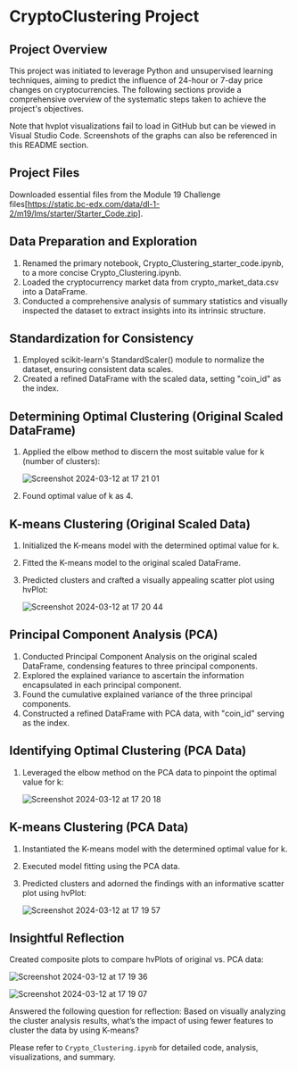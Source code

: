 # CryptoClustering Project

## Project Overview

This project was initiated to leverage Python and unsupervised learning techniques, aiming to predict the influence of 24-hour or 7-day price changes on cryptocurrencies. The following sections provide a comprehensive overview of the systematic steps taken to achieve the project's objectives.

Note that hvplot visualizations fail to load in GitHub but can be viewed in Visual Studio Code. Screenshots of the graphs can also be referenced in this README section.

## Project Files

Downloaded essential files from the Module 19 Challenge files[https://static.bc-edx.com/data/dl-1-2/m19/lms/starter/Starter_Code.zip].

## Data Preparation and Exploration

1. Renamed the primary notebook, Crypto_Clustering_starter_code.ipynb, to a more concise Crypto_Clustering.ipynb.
2. Loaded the cryptocurrency market data from crypto_market_data.csv into a DataFrame.
3. Conducted a comprehensive analysis of summary statistics and visually inspected the dataset to extract insights into its intrinsic structure.

## Standardization for Consistency

1. Employed scikit-learn's StandardScaler() module to normalize the dataset, ensuring consistent data scales.
2. Created a refined DataFrame with the scaled data, setting "coin_id" as the index.

## Determining Optimal Clustering (Original Scaled DataFrame)

1. Applied the elbow method to discern the most suitable value for k (number of clusters):
   
   ![Screenshot 2024-03-12 at 17 21 01](https://github.com/imnana18/CryptoClustering/assets/147445115/4bb4e8ee-1648-43a8-a75c-4b39e51c4ee0)

3. Found optimal value of k as 4. 

## K-means Clustering (Original Scaled Data)

1. Initialized the K-means model with the determined optimal value for k.
2. Fitted the K-means model to the original scaled DataFrame.
3. Predicted clusters and crafted a visually appealing scatter plot using hvPlot:

   ![Screenshot 2024-03-12 at 17 20 44](https://github.com/imnana18/CryptoClustering/assets/147445115/1b8840b7-3aa0-46ea-9609-c6b01b2a71a6)


## Principal Component Analysis (PCA)

1. Conducted Principal Component Analysis on the original scaled DataFrame, condensing features to three principal components.
2. Explored the explained variance to ascertain the information encapsulated in each principal component.
3. Found the cumulative explained variance of the three principal components.
4. Constructed a refined DataFrame with PCA data, with "coin_id" serving as the index.

## Identifying Optimal Clustering (PCA Data)

1. Leveraged the elbow method on the PCA data to pinpoint the optimal value for k:
   
   ![Screenshot 2024-03-12 at 17 20 18](https://github.com/imnana18/CryptoClustering/assets/147445115/3adf42fd-56e7-4225-aa83-00289efd5807)


## K-means Clustering (PCA Data)

1. Instantiated the K-means model with the determined optimal value for k.
2. Executed model fitting using the PCA data.
3. Predicted clusters and adorned the findings with an informative scatter plot using hvPlot:

   ![Screenshot 2024-03-12 at 17 19 57](https://github.com/imnana18/CryptoClustering/assets/147445115/f2736994-e9b7-4214-81aa-d0ed0662fb75)


## Insightful Reflection

Created composite plots to compare hvPlots of original vs. PCA data:

![Screenshot 2024-03-12 at 17 19 36](https://github.com/imnana18/CryptoClustering/assets/147445115/0bf2d85f-4074-4abd-9407-8d79972fa73e)

![Screenshot 2024-03-12 at 17 19 07](https://github.com/imnana18/CryptoClustering/assets/147445115/873a176e-349c-4177-976c-ee6161fd0df7)


Answered the following question for reflection: Based on visually analyzing the cluster analysis results, what’s the impact of using fewer features to cluster the data by using K-means?

Please refer to `Crypto_Clustering.ipynb` for detailed code, analysis, visualizations, and summary. 
